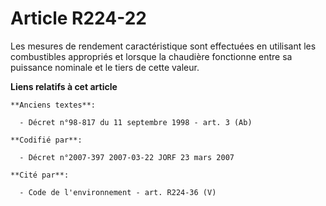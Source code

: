 # Article R224-22

Les mesures de rendement caractéristique sont effectuées en utilisant les combustibles appropriés et lorsque la chaudière
fonctionne entre sa puissance nominale et le tiers de cette valeur.

**Liens relatifs à cet article**

	**Anciens textes**:

	  - Décret n°98-817 du 11 septembre 1998 - art. 3 (Ab)

	**Codifié par**:

	  - Décret n°2007-397 2007-03-22 JORF 23 mars 2007

	**Cité par**:

	  - Code de l'environnement - art. R224-36 (V)
